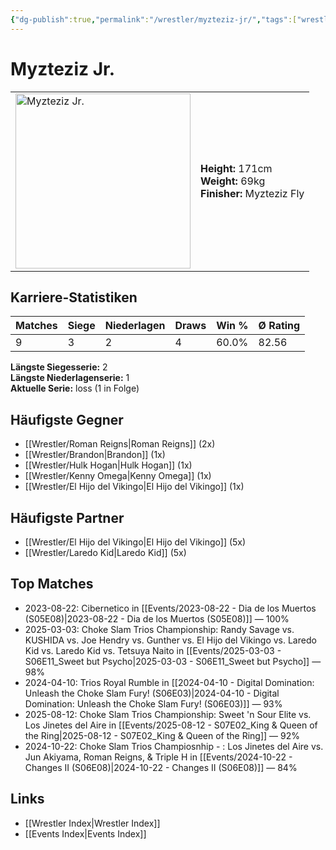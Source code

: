 ```yaml
---
{"dg-publish":true,"permalink":"/wrestler/myzteziz-jr/","tags":["wrestler"],"noteIcon":"","created":"2025-08-11T09:33:20.325+02:00"}
---
```



# Myzteziz Jr.

<table>
<tr>
<td><img src="Myzteziz Jr..png" width="280" alt="Myzteziz Jr."></td>
<td>
<b>Height:</b> 171cm<br>
<b>Weight:</b> 69kg<br>
<b>Finisher:</b> Myzteziz Fly<br>
</td>
</tr>
</table>

## Karriere-Statistiken

| Matches | Siege | Niederlagen | Draws | Win % | Ø Rating |
|---------|-------|-------------|-------|-------|-----------|
| 9 | 3 | 2 | 4 | 60.0% | 82.56 |

**Längste Siegesserie:** 2<br>**Längste Niederlagenserie:** 1<br>**Aktuelle Serie:** loss (1 in Folge)


## Häufigste Gegner
- [[Wrestler/Roman Reigns\|Roman Reigns]] (2x)
- [[Wrestler/Brandon\|Brandon]] (1x)
- [[Wrestler/Hulk Hogan\|Hulk Hogan]] (1x)
- [[Wrestler/Kenny Omega\|Kenny Omega]] (1x)
- [[Wrestler/El Hijo del Vikingo\|El Hijo del Vikingo]] (1x)

## Häufigste Partner
- [[Wrestler/El Hijo del Vikingo\|El Hijo del Vikingo]] (5x)
- [[Wrestler/Laredo Kid\|Laredo Kid]] (5x)

## Top Matches
- 2023-08-22: Cibernetico in [[Events/2023-08-22 - Dia de los Muertos (S05E08)\|2023-08-22 - Dia de los Muertos (S05E08)]] — 100%
- 2025-03-03: Choke Slam Trios Championship: Randy Savage vs. KUSHIDA vs. Joe Hendry vs. Gunther vs. El Hijo del Vikingo vs. Laredo Kid vs. Laredo Kid vs. Tetsuya Naito in [[Events/2025-03-03 - S06E11_Sweet but Psycho\|2025-03-03 - S06E11_Sweet but Psycho]] — 98%
- 2024-04-10: Trios Royal Rumble in [[2024-04-10 - Digital Domination: Unleash the Choke Slam Fury! (S06E03)\|2024-04-10 - Digital Domination: Unleash the Choke Slam Fury! (S06E03)]] — 93%
- 2025-08-12: Choke Slam Trios Championship: Sweet 'n Sour Elite vs. Los Jinetes del Aire in [[Events/2025-08-12 - S07E02_King & Queen of the Ring\|2025-08-12 - S07E02_King & Queen of the Ring]] — 92%
- 2024-10-22: Choke Slam Trios Champiosnhip - : Los Jinetes del Aire vs. Jun Akiyama, Roman Reigns, & Triple H in [[Events/2024-10-22 - Changes II (S06E08)\|2024-10-22 - Changes II (S06E08)]] — 84%

## Links
- [[Wrestler Index\|Wrestler Index]]
- [[Events Index\|Events Index]]
